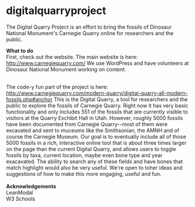 # digitalquarryproject
The Digital Quarry Project is an effort to bring the fossils of Dinosaur National Monument's Carnegie Quarry online for researchers and the public.

<strong>What to do</strong><br>
First, check out the website. The main website is here: http://www.carnegiequarry.com/
We use WordPress and have volunteers at Dinosaur National Monument working on content.<br><br>

The code-y fun part of the project is here: http://www.carnegiequarry.com/modern-quarry/digital-quarry-all-modern-fossils.php#anchor
This is the Digital Quarry, a tool for researchers and the public to explore the fossils of Carnegie Quarry. Right now it has very basic functionality and only includes 551 of the fossils that are currently visible to visitors at the Quarry Exchibit Hall in Utah. However, roughly 5000 fossils have been documented from Carnegie Quarry--most of them were excavated and sent to muceums like the Smithsonian, the AMNH and of course the Carnegie Museum. Our goal is to eventually include all of those 5000 fossils in a rich, interactive online tool that is about three times larger on the page than the current Digital Quarry, and allows users to toggle fossils by taxa, current location, maybe even bone type and year exacavated. The ability to search any of these fields and have bones that match highlight would also be very useful. We're open to toher ideas and suggestions of how to make this more engaging, useful and fun.
<br><br>
<strong>Acknowledgements</strong><br>
LeanModal<br>
W3 Schools
